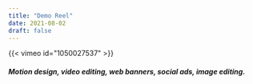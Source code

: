 ```yaml
---
title: "Demo Reel"
date: 2021-08-02
draft: false
---
```


<!-- {{< vimeo id="582126742" >}} -->
{{< vimeo id="1050027537" >}}

##### Motion design, video editing, web banners, social ads, image editing.
